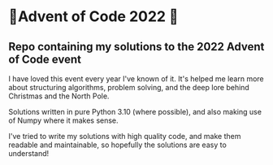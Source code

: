# 🎄Advent of Code 2022 🎄
## Repo containing my solutions to the 2022 Advent of Code event

I have loved this event every year I've known of it. It's helped me learn more about structuring algorithms, problem solving, and the deep lore behind Christmas and the North Pole.

Solutions written in pure Python 3.10 (where possible), and also making use of Numpy where it makes sense.

I've tried to write my solutions with high quality code, and make them readable and maintainable, so hopefully the solutions are easy to understand!
